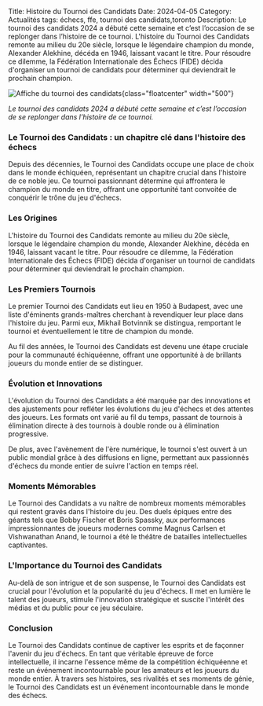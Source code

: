 Title: Histoire du Tournoi des Candidats
Date: 2024-04-05
Category: Actualités
tags: échecs, ffe, tournoi des candidats,toronto
Description: Le tournoi des candidats 2024 a débuté cette semaine et c’est l’occasion de se replonger dans l’histoire de ce tournoi. L'histoire du Tournoi des Candidats remonte au milieu du 20e siècle, lorsque le légendaire champion du monde, Alexander Alekhine, décéda en 1946, laissant vacant le titre. Pour résoudre ce dilemme, la Fédération Internationale des Échecs (FIDE) décida d'organiser un tournoi de candidats pour déterminer qui deviendrait le prochain champion.

![Affiche du tournoi des candidats]({static}/images/qualifies-candidat-2024.jpg){class="floatcenter" width="500"}

*Le tournoi des candidats 2024 a débuté cette semaine et c’est l’occasion de se replonger dans l’histoire de ce tournoi.*

### Le Tournoi des Candidats : un chapitre clé dans l'histoire des échecs

Depuis des décennies, le Tournoi des Candidats occupe une place de choix dans le monde échiquéen, représentant un chapitre crucial dans l'histoire de ce noble jeu. Ce tournoi passionnant détermine qui affrontera le champion du monde en titre, offrant une opportunité tant convoitée de conquérir le trône du jeu d'échecs.

### Les Origines

L'histoire du Tournoi des Candidats remonte au milieu du 20e siècle, lorsque le légendaire champion du monde, Alexander Alekhine, décéda en 1946, laissant vacant le titre. Pour résoudre ce dilemme, la Fédération Internationale des Échecs (FIDE) décida d'organiser un tournoi de candidats pour déterminer qui deviendrait le prochain champion.

### Les Premiers Tournois

Le premier Tournoi des Candidats eut lieu en 1950 à Budapest, avec une liste d'éminents grands-maîtres cherchant à revendiquer leur place dans l'histoire du jeu. Parmi eux, Mikhail Botvinnik se distingua, remportant le tournoi et éventuellement le titre de champion du monde.

Au fil des années, le Tournoi des Candidats est devenu une étape cruciale pour la communauté échiquéenne, offrant une opportunité à de brillants joueurs du monde entier de se distinguer.

### Évolution et Innovations

L'évolution du Tournoi des Candidats a été marquée par des innovations et des ajustements pour refléter les évolutions du jeu d'échecs et des attentes des joueurs. Les formats ont varié au fil du temps, passant de tournois à élimination directe à des tournois à double ronde ou à élimination progressive.

De plus, avec l'avènement de l'ère numérique, le tournoi s'est ouvert à un public mondial grâce à des diffusions en ligne, permettant aux passionnés d'échecs du monde entier de suivre l'action en temps réel.

### Moments Mémorables

Le Tournoi des Candidats a vu naître de nombreux moments mémorables qui restent gravés dans l'histoire du jeu. Des duels épiques entre des géants tels que Bobby Fischer et Boris Spassky, aux performances impressionnantes de joueurs modernes comme Magnus Carlsen et Vishwanathan Anand, le tournoi a été le théâtre de batailles intellectuelles captivantes.

### L'Importance du Tournoi des Candidats

Au-delà de son intrigue et de son suspense, le Tournoi des Candidats est crucial pour l'évolution et la popularité du jeu d'échecs. Il met en lumière le talent des joueurs, stimule l'innovation stratégique et suscite l'intérêt des médias et du public pour ce jeu séculaire.

### Conclusion

Le Tournoi des Candidats continue de captiver les esprits et de façonner l'avenir du jeu d'échecs. En tant que véritable épreuve de force intellectuelle, il incarne l'essence même de la compétition échiquéenne et reste un événement incontournable pour les amateurs et les joueurs du monde entier. À travers ses histoires, ses rivalités et ses moments de génie, le Tournoi des Candidats est un événement incontournable dans le monde des échecs.

